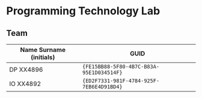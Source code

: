 # Programming Technology Lab

## Team

| Name Surname (initials) | GUID                                     |
| ----------------------- | ---------------------------------------- |
| DP XX4896               | `{FE15BB88-5F80-4B7C-B83A-95E1D034514F}` |
| IO XX4892               | `{ED2F7331-981F-4784-925F-7EB6E4D91BD4}` |
